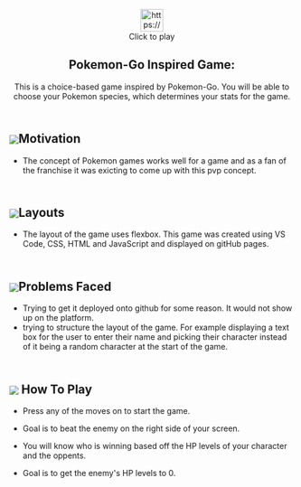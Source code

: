 <p align="center">
  <a href="https://melanietr98.github.io/pokemongame/" target="blank">
    <img src="https://i.imgur.com/wFJgJO8.pngf" alt="https://melanietr98.github.io/pokemongame/" height="40" width="40">
  </a><br>
  Click to play
</p>
<h2 align="center">Pokemon-Go Inspired Game:</h2>  
<p align="center">This is a choice-based game inspired by Pokemon-Go. You will be able to choose your Pokemon species, which determines your stats for the game.</p>




## <br><img src='https://img.pokemondb.net/sprites/black-white/normal/pikachu-f.png' style='display:inline;vertical-align:middle;'>Motivation 
- The concept of Pokemon games works well for a game and as a fan of the franchise it was exicting to come up with this pvp concept.

## <br><img src='https://img.pokemondb.net/sprites/black-white/normal/gyarados-f.png' style='display:inline;vertical-align:middle;'>**Layouts** 
- The layout of the game uses flexbox. This game was created using VS Code, CSS, HTML and JavaScript and displayed on gitHub pages.

## <br><img src='https://img.pokemondb.net/sprites/black-white/normal/blastoise.png' style='display:inline;vertical-align:middle;'>**Problems Faced**
- Trying to get it deployed onto github for some reason. It would not show up on the platform.
- trying to structure the layout of the game. For example displaying a text box for the user to enter their name and picking their character instead of it being a random character at the start of the game.




## <br><img src='https://img.pokemondb.net/sprites/black-white/normal/ditto.png' style='display:inline;vertical-align:middle;'> **How To Play** 
- Press any of the moves on to start the game.

- Goal is to beat the enemy on the right side of your screen. 

- You will know who is winning based off the HP levels of your character and the oppents.

- Goal is to get the enemy's HP levels to 0. 
